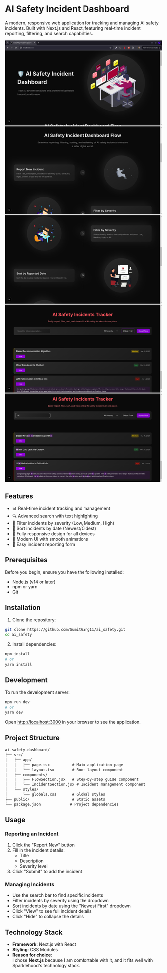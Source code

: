 # AI Safety Incident Dashboard

A modern, responsive web application for tracking and managing AI safety incidents. Built with Next.js and React, featuring real-time incident reporting, filtering, and search capabilities.

![AI Safety Incident Dashboard](h1.png)
![AI Safety Incident Dashboard](h2.png)
![AI Safety Incident Dashboard](h3.png)
![AI Safety Incident Dashboard](h4.png)
![AI Safety Incident Dashboard](h5.png)


## Features

- 📊 Real-time incident tracking and management
- 🔍 Advanced search with text highlighting
- 🎯 Filter incidents by severity (Low, Medium, High)
- 📅 Sort incidents by date (Newest/Oldest)
- 📱 Fully responsive design for all devices
- 🎨 Modern UI with smooth animations
- 📝 Easy incident reporting form

## Prerequisites

Before you begin, ensure you have the following installed:
- Node.js (v14 or later)
- npm or yarn
- Git

## Installation

1. Clone the repository:
```bash
git clone https://github.com/SumitGarg11/ai_safety.git
cd ai_safety
```

2. Install dependencies:
```bash
npm install
# or
yarn install
```

## Development

To run the development server:

```bash
npm run dev
# or
yarn dev
```

Open [http://localhost:3000](http://localhost:3000) in your browser to see the application.

## Project Structure

```
ai-safety-dashboard/
├── src/
│   ├── app/
│   │   ├── page.tsx          # Main application page
│   │   └── layout.tsx        # Root layout component
│   ├── components/
│   │   ├── FlowSection.jsx   # Step-by-step guide component
│   │   └── IncidentSection.jsx # Incident management component
│   └── styles/
│       └── globals.css       # Global styles
├── public/                   # Static assets
└── package.json             # Project dependencies
```

## Usage

### Reporting an Incident
1. Click the "Report New" button
2. Fill in the incident details:
   - Title
   - Description
   - Severity level
3. Click "Submit" to add the incident

### Managing Incidents
- Use the search bar to find specific incidents
- Filter incidents by severity using the dropdown
- Sort incidents by date using the "Newest First" dropdown
- Click "View" to see full incident details
- Click "Hide" to collapse the details

## Technology Stack

- **Framework**: Next.js with React
- **Styling**: CSS Modules
- **Reason for choice**:  
  I chose **Next.js** because I am comfortable with it, and it fits well with Sparklehood's technology stack.

